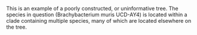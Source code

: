 This is an example of a poorly constructed, or uninformative tree. The species in question (Brachybacterium muris UCD-AY4) is located within a clade containing multiple species, many of which are located elsewhere on the tree.